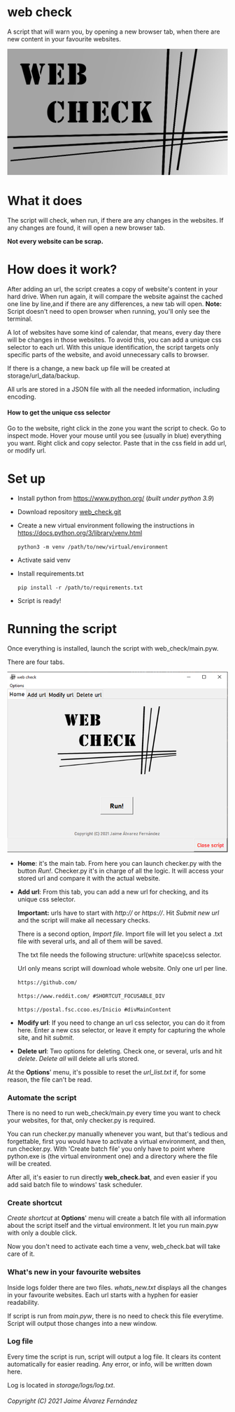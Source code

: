 # web check
A script that will warn you, by opening a new browser tab, when there are new content in your favourite websites.

![logo](image/logo_bw_readme.png)

# What it does
The script will check, when run, if there are any changes in the websites. If any changes are found, it will open a new 
browser tab. 

**Not every website can be scrap.**
# How does it work?
After adding an url, the script creates a copy of website's content in your hard drive.
When run again, it will compare the website against the cached one line by line,and if there are any differences, a new tab
will open.
**Note:** Script doesn't need to open browser when running, you'll only see the terminal.

A lot of websites have some kind of calendar, that means, every day there will be changes in those websites. To avoid this, 
you can add a unique css selector to each url. With this unique identification, the script targets only specific 
parts of the website, and avoid unnecessary calls to browser.

If there is a change, a new back up file will be created at storage/url_data/backup.

All urls are stored in a JSON file with all the needed information, including encoding.

#### How to get the unique css selector
Go to the website, right click in the zone you want the script to check. Go to inspect mode.
Hover your mouse until you see (usually in blue) everything you want. Right click and copy selector.
Paste that in the css field in add url, or modify url.

# Set up
- Install python from https://www.python.org/ (_built under python 3.9_)
- Download repository [web_check.git](https://github.com/Jaime-alv/web_check.git)

- Create a new virtual environment following the instructions in https://docs.python.org/3/library/venv.html

    `python3 -m venv /path/to/new/virtual/environment`
- Activate said venv
- Install requirements.txt

    `pip install -r /path/to/requirements.txt`
- Script is ready!
# Running the script
Once everything is installed, launch the script with web_check/main.pyw. 

There are four tabs.

![home](image/doc/home.png?raw=true)
- **Home**: it's the main tab. From here you can launch checker.py with the button _Run!_. Checker.py it's in charge of all 
the logic. It will access your stored url and compare it with the actual website.
- **Add url**: From this tab, you can add a new url for checking, and its unique css selector.

  **Important:** urls have to start with _http://_ or _https://_. Hit _Submit new url_ and the script will make all
  necessary checks.

  There is a second option, _Import file_.
  Import file will let you select a .txt file with several urls, and all of them will be saved.

  The txt file needs the following structure: url(white space)css selector. 

  Url only means script will download whole website. 
Only one url per line.
  
  `https://github.com/`
  
  `https://www.reddit.com/ #SHORTCUT_FOCUSABLE_DIV`
  
  `https://postal.fsc.ccoo.es/Inicio #divMainContent`

- **Modify url**: If you need to change an url css selector, you can do it from here. Enter a new css selector, or leave it
empty for capturing the whole site, and hit _submit_.
- **Delete url**: Two options for deleting. Check one, or several, urls and hit _delete_. _Delete all_ will delete all urls stored.

At the **Options**' menu, it's possible to reset the _url_list.txt_ if, for some reason, the file can't be read.


### Automate the script
There is no need to run web_check/main.py every time you want to check your websites, for that, only checker.py is required.

You can run checker.py manually whenever you want, but that's tedious and forgettable, first you would have to activate 
a virtual environment, and then, run checker.py.
With 'Create batch file' you only have to point where python.exe is (the virtual environment one) and a directory where 
the file will be created.

After all, it's easier to run directly **web_check.bat**, and even easier if you add said batch file to windows' task 
scheduler.
### Create shortcut
_Create shortcut_ at **Options**' menu will create a batch file with all information about the script itself 
and the virtual environment. It let you run main.pyw with only a double click.

Now you don't need to activate each time a venv, web_check.bat will take care of it.

### What's new in your favourite websites
Inside logs folder there are two files. _whats_new.txt_ displays all the changes in your favourite websites. Each url starts
with a hyphen for easier readability.

If script is run from _main.pyw_, there is no need to check this file everytime. Script will output those changes into
a new window.

### Log file
Every time the script is run, script will output a log file. It clears its content automatically for easier reading.
Any error, or info, will be written down here.

Log is located in _storage/logs/log.txt_. 


###### Copyright (C) 2021 Jaime Álvarez Fernández
